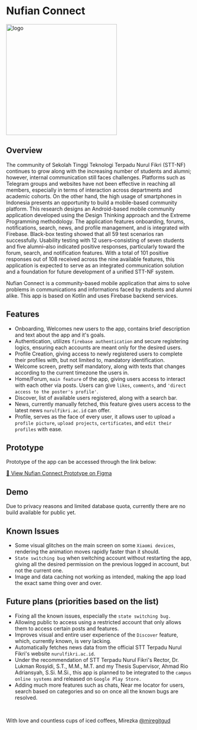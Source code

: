 # Nufian Connect
<img width="300" height="300" alt="logo" src="https://github.com/user-attachments/assets/314b90cb-d254-4284-91f9-7ce44c8606a6" />

## Overview

The community of Sekolah Tinggi Teknologi Terpadu Nurul Fikri (STT-NF) continues to grow along with the increasing number of students and alumni; however, internal communication still faces challenges. Platforms such as Telegram groups and websites have not been effective in reaching all members, especially in terms of interaction across departments and academic cohorts. On the other hand, the high usage of smartphones in Indonesia presents an opportunity to build a mobile-based community platform. This research designs an Android-based mobile community application developed using the Design Thinking approach and the Extreme Programming methodology. The application features onboarding, forums, notifications, search, news, and profile management, and is integrated with Firebase. Black-box testing showed that all 59 test scenarios ran successfully. Usability testing with 12 users–consisting of seven students and five alumni–also indicated positive responses, particularly toward the forum, search, and notification features. With a total of 101 positive responses out of 108 received across the nine available features, this application is expected to serve as an integrated communication solution and a foundation for future development of a unified STT-NF system.

Nufian Connect is a community-based mobile application that aims to solve problems in communications and informations faced by students and alumni alike. This app is based on Kotlin and uses Firebase backend services.

## Features
+ Onboarding, Welcomes new users to the app, contains brief description and text about the app and it's goals.
+ Authentication, utilizes `firebase authentication` and secure registering logics, ensuring each accounts are meant only for the desired users.
+ Profile Creation, giving access to newly registered users to complete their profiles with, but not limited to, mandatory identification.
+ Welcome screen, pretty self mandatory, along with texts that changes according to the current timezone the users in.
+ Home/Forum, `main feature` of the app, giving users access to interact with each other via posts. Users can give `likes`, `comments`, and `'direct access to the poster's profile'`.
+ Discover, list of available users registered, along with a search bar.
+ News, currently manually fetched, this feature gives users access to the latest news `nurulfikri.ac.id` can offer.
+ Profile, serves as the face of every user, it allows user to upload `a profile picture`, `upload projects`, `certificates`, and `edit their profiles` with ease.

## Prototype

Prototype of the app can be accessed through the link below:

[🔗 View Nufian Connect Prototype on Figma](https://www.figma.com/proto/Soqe1O4wkGPZdS7M7Su3CZ/Nufian-Connect?node-id=107-770&t=goN2pTU4r9nKNzLQ-1)

## Demo

Due to privacy reasons and limited database quota, currently there are no build available for public yet. 

## Known Issues

+ Some visual glitches on the main screen on some `Xiaomi devices`, rendering the animation moves rapidly faster than it should.
+ `State switching bug` when switching account without restarting the app, giving all the desired permission on the previous logged in account, but not the current one.
+ Image and data caching not working as intended, making the app load the exact same thing over and over.


## Future plans (priorities based on the list)

+ Fixing all the known issues, especially the `state switching bug.`
+ Allowing public to access using a restricted account that only allows them to access certain posts and features.
+ Improves visual and entire user experience of the `Discover` feature, which, currently known, is very lacking.
+ Automatically fetches news data from the official STT Terpadu Nurul Fikri's website `nurulfikri.ac.id`.
+ Under the recommendation of STT Terpadu Nurul Fikri's Rector, Dr. Lukman Rosyidi, S.T., M.M., M.T. and my Thesis Supervisor, Ahmad Rio Adriansyah, S.Si. M.Si., this app is planned to be integrated to the `campus online systems` and released on `Google Play Store.`
+ Adding much more features such as chats, Near me locator for users, search based on categories and so on once all the known bugs are resolved.

<br/>

With love and countless cups of iced coffees, Mirezka [@miregitgud](https://www.github.com/miregitgud)
